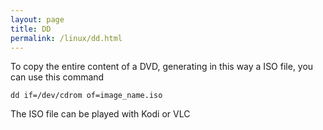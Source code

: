 ```yaml
---
layout: page
title: DD
permalink: /linux/dd.html
---
```


To copy the entire content of a DVD, generating in this way a ISO file, you can use this command 

`dd if=/dev/cdrom of=image_name.iso`

The ISO file can be played with Kodi or VLC
